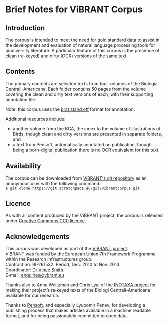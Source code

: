 Brief Notes for ViBRANT Corpus
==============================

Introduction
------------

The corpus is intended to meet the need for gold standard data to assist in the development and evaluation of natural language processing tools for biodiversity literature. A particular feature of this corpus is the presence of clean (re-keyed) and dirty (OCR) versions of the same text. 

Contents
--------

The primary contents are selected texts from four volumes of the Biologia Centrali-Americana. Each folder contains 50 pages from the volume covering the clean and dirty text versions of each, with their supporting annotation file.

Note: this corpus uses the [brat stand off](http://brat.nlplab.org/standoff.html) format for annotation.

Additional resources include:

- another volume from the BCA, the index to the volume of illustrations of Birds, though clean and dirty versions are presented in separate folders, and
- a text from Pensoft, automatically annotated on publication, though being a born-digital publication there is no OCR equivalent for this text.  

Availability
------------

The corpus can be downloaded from [ViBRANT's git repository](https://git.scratchpads.eu/v) as an anonymous user with the following command:  
`$ git clone https://git.scratchpads.eu/git/vibrantcorpus.git`

Licence
-------

As with all content produced by the ViBRANT project, the corpus is released under [Creative Commons CC0 licence](http://creativecommons.org/publicdomain/zero/1.0/).

Acknowledgements
----------------

This corpus was developed as part of the [ViBRANT project](http://vbrant.eu).  
ViBRANT was funded by the European Union 7th Framework Programme within the Research Infrastructures group.  
Contract no. RI-261532. Period, Dec. 2010 to Nov. 2013.  
Coordinator: [Dr Vince Smith](mailto:vsmith.info).  
E-mail: [enquiries@vbrant.eu](mailto:enquiries@vbrant.eu)

Thanks also to Anna Weitzman and Chris Lyal of the [INOTAXA project](www.inotaxa.org) for making their project’s re‐keyed texts of the Biologi Centrali-Americana available for our research.

Thanks to [Pensoft](http://www.pensoft.net/), and especially Lyubomir Penev, for developing a publishing process that makes articles available in a machine readable format, and for being passionately committed to open data.